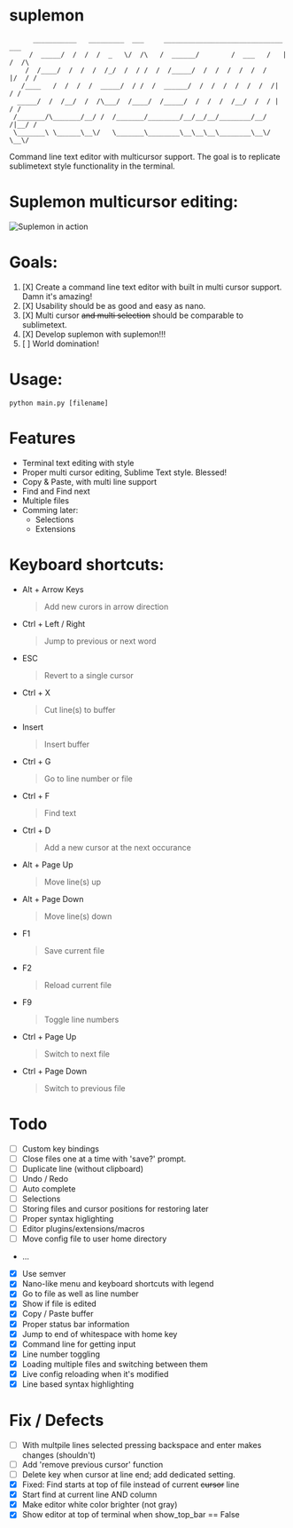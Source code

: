 
suplemon
========
          ___________   _________  ___     ______________________________   ___ 
         /  _____/  /  /  /  _   \/  /\   /  ______/        /  ___   /   | /  /\
        /  /____/  /  /  /  /_/  /  / /  /  /_____/  /  /  /  /  /  /    |/  / /
       /____   /  /  /  /  _____/  / /  /  ______/  /  /  /  /  /  /  /|    / /
      _____/  /  /__/  /  /\___/  /____/  /_____/  /  /  /  /__/  /  / |   / /
     /_______/\_______/__/ /  /_______/________/__/__/__/________/__/ /|__/ /
     \_______\ \______\__\/   \_______\________\__\__\__\________\__\/ \__\/

Command line text editor with multicursor support. The goal is to replicate sublimetext style functionality in the terminal.

# Suplemon multicursor editing:
![Suplemon in action](http://bittemple.org/misc/suplemon/suplemon-demo.gif)

# Goals:
 1. [X] Create a command line text editor with built in multi cursor support. Damn it's amazing!
 2. [X] Usability should be as good and easy as nano.
 3. [X] Multi cursor ~~and multi selection~~ should be comparable to sublimetext.
 4. [X] Develop suplemon with suplemon!!!
 5. [ ] World domination!

# Usage:

    python main.py [filename]

# Features
 * Terminal text editing with style
 * Proper multi cursor editing, Sublime Text style. Blessed!
 * Copy & Paste, with multi line support
 * Find and Find next
 * Multiple files
 * Comming later:
     * Selections
     * Extensions

# Keyboard shortcuts:

 * Alt + Arrow Keys
   > Add new curors in arrow direction

 * Ctrl + Left / Right
   > Jump to previous or next word
 
 * ESC
   > Revert to a single cursor
   
 * Ctrl + X
   > Cut line(s) to buffer
   
 * Insert
   > Insert buffer

 * Ctrl + G
   > Go to line number or file
   
 * Ctrl + F
   > Find text
   
 * Ctrl + D
   > Add a new cursor at the next occurance
 
 * Alt + Page Up
   > Move line(s) up
 
 * Alt + Page Down
   > Move line(s) down
   
 * F1
   > Save current file
   
 * F2
   > Reload current file
   
 * F9
   > Toggle line numbers
 
 * Ctrl + Page Up
   > Switch to next file
 
 * Ctrl + Page Down
   > Switch to previous file
   
   
# Todo
 * [ ] Custom key bindings
 * [ ] Close files one at a time with 'save?' prompt.
 * [ ] Duplicate line (without clipboard)
 * [ ] Undo / Redo
 * [ ] Auto complete
 * [ ] Selections
 * [ ] Storing files and cursor positions for restoring later
 * [ ] Proper syntax higlighting
 * [ ] Editor plugins/extensions/macros
 * [ ] Move config file to user home directory
 * ...
 * [X] Use semver 
 * [X] Nano-like menu and keyboard shortcuts with legend
 * [X] Go to file as well as line number 
 * [X] Show if file is edited
 * [X] Copy / Paste buffer
 * [X] Proper status bar information
 * [X] Jump to end of whitespace with home key 
 * [X] Command line for getting input
 * [X] Line number toggling
 * [X] Loading multiple files and switching between them
 * [X] Live config reloading when it's modified
 * [X] Line based syntax highlighting
 
# Fix / Defects
 * [ ] With multpile lines selected pressing backspace and enter makes changes (shouldn't)
 * [ ] Add 'remove previous cursor' function
 * [ ] Delete key when cursor at line end; add dedicated setting.
 * [X] Fixed: Find starts at top of file instead of current ~~cursor~~ line
 * [X] Start find at current line AND column
 * [X] Make editor white color brighter (not gray)
 * [X] Show editor at top of terminal when show_top_bar == False 
